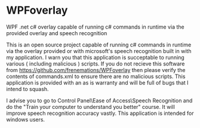 # WPFoverlay
WPF .net c# overlay capable of running c# commands in runtime via the provided overlay and speech recognition


This is an open source project capable of running c# commands in runtime via the overlay provided or with microsoft's speech recognition built in with my application.
I warn you that this application is succeptable to running various ( including malicious ) scripts. If you do not recieve this software from https://github.com/frenemations/WPFoverlay then please verify the contents of commands.xml to ensure there are no malicious scripts.
This application is provided with an as is warranty and will be full of bugs that I intend to squash.


I advise you to go to Control Panel\Ease of Access\Speech Recognition and do the "Train your computer to understand you better" course. It will improve speech recognition accuracy vastly.
This application is intended for windows users.
